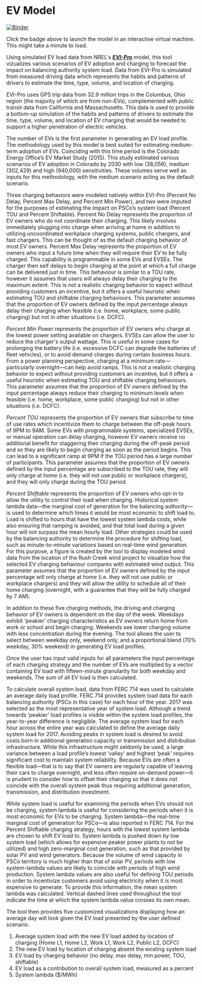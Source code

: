# EV Model
[![Binder](https://mybinder.org/badge_logo.svg)](https://mybinder.org/v2/gh/skoeb/EV-Model/master?filepath=EV%20Model.ipynb)

Click the badge above to launch the model in an interactive virtual machine. This might take a minute to load. 

Using simulated EV load data from NREL's *__[EVI-Pro](https://www.nrel.gov/docs/fy18osti/70831.pdf)__* model, this tool vizualizes various scenarios of EV adoption and charging to forecast the impact on balancing authority system load. Data from EVI-Pro is simulated from measured driving data which represents the habits and patterns of drivers to estimate the time, type, volume, and location of charging.

EVI-Pro uses GPS trip data from 32.9 million trips in the Columbus, Ohio region (the majority of which are from non-EVs), complemented with public transit data from California and Massachusetts. This data is used to provide a bottom-up simulation of the habits and patterns of drivers to estimate the time, type, volume, and location of EV charging that would be needed to support a higher penetration of electric vehicles. 

The number of EVs is the first parameter in generating an EV load profile. The methodology used by this model is best suited for estimating medium-term adoption of EVs. Coinciding with this time period is the Colorado Energy Office’s EV Market Study (2015). This study estimated various scenarios of EV adoption in Colorado by 2030 with low (38,056), medium (302,429) and high (940,000) sensitivities. These volumes serve well as inputs for this methodology, with the medium scenario acting as the default scenario. 

Three charging behaviors were modeled natively within EVI-Pro (Percent No Delay, Percent Max Delay, and Percent Min Power), and two were imputed for the purposes of estimating the impact on PSCo’s system load (Percent TOU and Percent Shiftable). 
Percent No Delay represents the proportion of EV owners who do not coordinate their charging. This likely involves immediately plugging into charge when arriving at home in addition to utilizing uncoordinated workplace charging systems, public chargers, and fast chargers. This can be thought of as the default charging behavior of most EV owners.
Percent Max Delay represents the proportion of EV owners who input a future time when they will require their EV to be fully charged. This capability is programmable in some EVs and EVSEs. The charger then self delays to begin charging at the point at which a full charge can be delivered just in time. This behaviour is similar to a TOU rate, however it assumes that users will always delay their charging to the maximum extent. This is not a realistic charging behavior to expect without providing customers an incentive, but it offers a useful heuristic when estimating TOU and shiftable charging behaviours. This parameter assumes that the proportion of EV owners defined by the input percentage always delay their charging when feasible (i.e. home, workplace, some public charging) but not in other situations (i.e. DCFC).

*Percent Min Power* represents the proportion of EV owners who charge at the lowest power setting available on chargers. EVSEs can allow the user to reduce the charger's output wattage. This is useful in some cases for prolonging the battery life (i.e. excessive DCFC can degrade the batteries of fleet vehicles), or to avoid demand charges during certain business hours. From a power planning perspective, charging at a minimum rate––particularly overnight––can help avoid ramps. This is not a realistic charging behavior to expect without providing customers an incentive, but it offers a useful heuristic when estimating TOU and shiftable charging behaviours. This parameter assumes that the proportion of EV owners defined by the input percentage always reduce their charging to minimum levels when feasible (i.e. home, workplace, some public charging) but not in other situations (i.e. DCFC).

*Percent TOU* represents the proportion of EV owners that subscribe to time of use rates which incentivize them to charge between the off-peak hours of 9PM to 9AM. Some EVs with programmable systems, specialized EVSEs, or manual operation can delay charging, however EV owners receive no additional benefit for staggering their charging during the off-peak period and so they are likely to begin charging as soon as the period begins. This can lead to a significant ramp at 9PM if the TOU period has a large number of participants. This parameter assumes that the proportion of EV owners defined by the input percentage are subscribed to the TOU rate, they will only charge at home (i.e. they will not use public or workplace chargers), and they will only charge during the TOU period.

*Percent Shiftable* represents the proportion of EV owners who opt-in to allow the utility to control their load when charging. Historical system lambda data––the marginal cost of generation for the balancing authority–– is used to determine which times it would be most economic to shift load to. Load is shifted to hours that have the lowest system lambda costs, while also ensuring that ramping is avoided, and that total load during a given hour will not surpass the mean hourly load. Other strategies could be used by the balancing authority to determine the procedure for shifting load, such as minute-to-minute variations based on real-time wind generation. For this purpose, a figure is created by the tool to display modeled wind data from the location of the Rush Creek wind project to visualize how the selected EV charging behaviour compares with estimated wind output. This parameter assumes that the proportion of EV owners defined by the input percentage will only charge at home (i.e. they will not use public or workplace chargers) and they will allow the utility to schedule all of their home charging (overnight, with a guarantee that they will be fully charged by 7 AM).

In addition to these five charging methods, the driving and charging behavior of EV owners is dependent on the day of the week. Weekdays exhibit ‘peakier’ charging characteristics as EV owners return home from work or school and begin charging. Weekends see lower charging volume with less concentration during the evening. The tool allows the user to select between weekday only, weekend only, and a proportional blend (70% weekday, 30% weekend) in generating EV load profiles. 

Once the user has input valid inputs for all parameters the input percentage of each charging strategy and the number of EVs are multiplied by a vector containing EV load with fifteen-minute granularity for both weekday and weekends. The sum of all EV load is then calculated.

To calculate overall system load, data from FERC 714 was used to calculate an average daily load profile. FERC 714 provides system load data for each balancing authority (PSCo in this case) for each hour of the year. 2017 was selected as the most representative year of system load. Although a trend towards ‘peakier’ load profiles is visible within the system load profiles, the year-to-year difference is negligible. The average system load for each hour across the entire year was calculated to define the average daily system load for 2017. Avoiding peaks in system load is desired to avoid costs born in additional generation capacity or transmission and distribution infrastructure. While this infrastructure might seldomly be used, a large variance between a load profile’s lowest ‘valley’ and highest ‘peak’ requires significant cost to maintain system reliability. Because EVs are often a flexible load––that is to say that EV owners are regularly capable of leaving their cars to charge overnight, and less often require on-demand power––it is prudent to consider how to offset their charging so that it does not coincide with the overall system peak thus requiring additional generation, transmission, and distribution investment. 

While system load is useful for examining the periods when EVs should not be charging, system lambda is useful for considering the periods when it is most economic for EVs to be charging. System lambda––the real-time marginal cost of generation for PSCo––is also reported in FERC 714. For the Percent Shiftable charging strategy, hours with the lowest system lambda are chosen to shift EV load to. System lambda is pushed down by low system load (which allows for expensive peaker power plants to not be utilized) and high zero-marginal cost generation, such as that provided by solar PV and wind generators. Because the volume of wind capacity in PSCo territory is much higher than that of solar PV, periods with low system-lambda values are likely to coincide with periods of high wind production. System lambda values are also useful for defining TOU periods in order to incentivize customers avoid using electricity when it is most expensive to generate. To provide this information, the mean system lambda was calculated. Vertical dashed lines used throughout the tool indicate the time at which the system lambda value crosses its own mean.

The tool then provides five customized visualizations displaying how an average day will look given the EV load presented by the user defined scenario. 

1. Average system load with the new EV load added by location of charging (Home L1, Home L2, Work L1, Work L2, Public L2, DCFC) 
2. The new EV load by location of charging absent the existing system load
3. EV load by charging behavior (no delay, max delay, min power, TOU, shiftable)
4. EV load as a contribution to overall system load, measured as a percent
5. System lambda ($/MWh)
